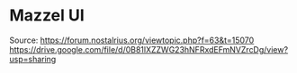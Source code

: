 # Mazzel UI
Source:
https://forum.nostalrius.org/viewtopic.php?f=63&t=15070
https://drive.google.com/file/d/0B81lXZZWG23hNFRxdEFmNVZrcDg/view?usp=sharing
